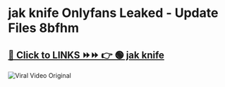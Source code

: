 
 # jak knife Onlyfans Leaked - Update Files 8bfhm

## <h2><a href="https://clipsfans.com/jak_knife&ref=git">🔗 Click to LINKS ⏩⏩ 👉 🟢 jak knife </a></h2>

<a href="https://clipsfans.com/jak_knife&ref=git" rel="nofollow" data-target="animated-image.originalLink"><img src="https://i.ibb.co.com/xMMVF88/686577567.gif" alt="Viral Video Original" style="max-width: 100%; display: inline-block;" data-target="animated-image.originalImage"></a>

